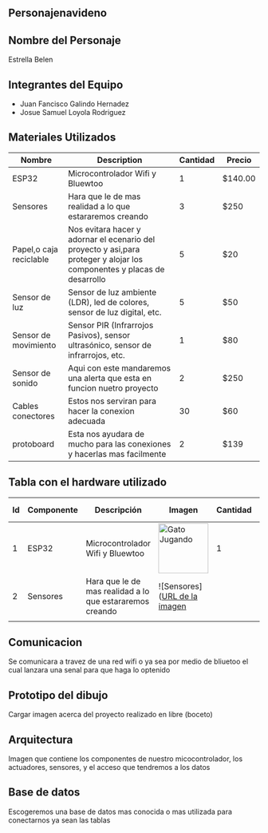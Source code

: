 ## Personajenavideno
## Nombre del Personaje
Estrella Belen
## Integrantes del Equipo
- Juan Fancisco Galindo Hernadez
- Josue Samuel Loyola Rodriguez
## Materiales Utilizados

| Nombre | Description |Cantidad|Precio|
|---|---|---|---|
|ESP32|Microcontrolador Wifi y Bluewtoo|1|$140.00|
|Sensores|Hara que le de mas realidad a lo que estararemos creando|3| $250|
|Papel,o caja reciclable| Nos evitara hacer y adornar el ecenario del proyecto y asi,para proteger y alojar los componentes y placas de desarrollo|5|$20|
|Sensor de luz| Sensor de luz ambiente (LDR), led de colores, sensor de luz digital, etc.|5|$50|
|Sensor de movimiento|Sensor PIR (Infrarrojos Pasivos), sensor ultrasónico, sensor de infrarrojos, etc.|1|$80|         
|Sensor de sonido|Aqui con este mandaremos una alerta que esta en funcion nuetro proyecto|2|$250|
|Cables conectores|Estos nos serviran para hacer la conexion adecuada|30|$60|
|protoboard| Esta nos ayudara de mucho para las conexiones y hacerlas mas facilmente|2|$139|

## Tabla con el hardware utilizado
| Id | Componente | Descripción | Imagen | Cantidad | Costo total |
|----|------------|-------------|--------|----------|-------------|
|   1 | ESP32     |Microcontrolador Wifi y Bluewtoo  | <img src=https://http2.mlstatic.com/D_NQ_NP_833599-MLM47361571444_092021-O.webp alt="Gato Jugando" width="100" height="100">|1|140|
|2 |Sensores |Hara que le de mas realidad a lo que estararemos creando |  ![Sensores]([URL de la imagen](https://www.taloselectronics.com/cdn/shop/products/kit_de_16_sensores_para_arduino_y_raspberry_mexico_jalisco_guadalajara_1200x1200.png?v=1593814929)
| | |
   
  

## Comunicacion
Se comunicara a travez de una red wifi o ya sea por medio de bliuetoo el cual lanzara una senal para que haga lo optenido
## Prototipo del dibujo
Cargar imagen acerca del proyecto realizado en libre (boceto)
## Arquitectura
Imagen que contiene los componentes de nuestro micocontrolador, los actuadores, sensores, y el acceso que tendremos a los datos
## Base de datos
Escogeremos una base de datos mas conocida o mas utilizada para conectarnos ya sean las tablas 

